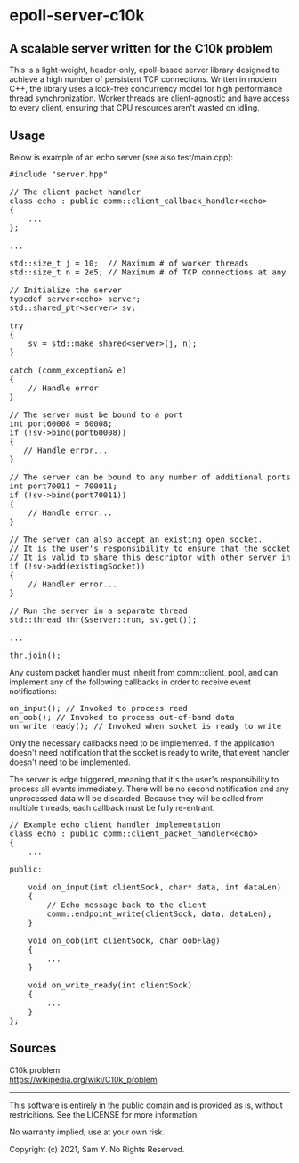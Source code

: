 # epoll-server-c10k
A scalable server written for the C10k problem
--------------------------------------------------------------------------------

This is a light-weight, header-only, epoll-based server library designed to achieve a high number of persistent TCP connections. Written in modern C++, the library uses a lock-free concurrency model for high performance thread synchronization. Worker threads are client-agnostic and have access to every client, ensuring that CPU resources aren't wasted on idling.


Usage
--------------------------------------------------------------------------------
Below is example of an echo server (see also test/main.cpp):

<pre>
#include "server.hpp"

// The client packet handler
class echo : public comm::client_callback_handler&lt;echo&gt;
{
    ...
};

...

std::size_t j = 10;  // Maximum # of worker threads
std::size_t n = 2e5; // Maximum # of TCP connections at any one time. Any connection attempts past this threshold will be dropped.

// Initialize the server
typedef server&lt;echo&gt; server;
std::shared_ptr&lt;server&gt; sv;

try
{
    sv = std::make_shared&lt;server&gt;(j, n);
}

catch (comm_exception& e) 
{
    // Handle error
}

// The server must be bound to a port
int port60008 = 60008;
if (!sv->bind(port60008)) 
{
   // Handle error...
}

// The server can be bound to any number of additional ports
int port70011 = 700011;
if (!sv->bind(port70011))
{
    // Handle error...
}

// The server can also accept an existing open socket. 
// It is the user's responsibility to ensure that the socket is valid, bound to port, listening, and set to non-blocking (see O_NONBLOCK in the fcntl man page).
// It is valid to share this descriptor with other server instances.
if (!sv->add(existingSocket))
{
    // Handler error...
}

// Run the server in a separate thread
std::thread thr(&server::run, sv.get());

...

thr.join();
</pre>

Any custom packet handler must inherit from comm::client_pool, and can implement any of the following callbacks in order to receive event notifications:

<pre>
on_input(); // Invoked to process read
on_oob(); // Invoked to process out-of-band data
on_write_ready(); // Invoked when socket is ready to write
</pre>

Only the necessary callbacks need to be implemented. If the application doesn't need notification that the socket is ready to write, that event handler doesn't need to be implemented.

The server is edge triggered, meaning that it's the user's responsibility to process all events immediately. There will be no second notification and any unprocessed data will be discarded. Because they will be called from multiple threads, each callback must be fully re-entrant.

<pre>
// Example echo client handler implementation
class echo : public comm::client_packet_handler&lt;echo&gt;
{
    ...

public:

    void on_input(int clientSock, char* data, int dataLen) 
    {
        // Echo message back to the client
        comm::endpoint_write(clientSock, data, dataLen);
    }

    void on_oob(int clientSock, char oobFlag) 
    {
        ...
    }

    void on_write_ready(int clientSock) 
    {
        ...
    }
};
</pre>


Sources
--------------------------------------------------------------------------------
C10k problem\
<https://wikipedia.org/wiki/C10k_problem>


--------------------------------------------------------------------------------
This software is entirely in the public domain and is provided as is, without restricitions. See the LICENSE for more information.

No warranty implied; use at your own risk.

Copyright (c) 2021, Sam Y.
No Rights Reserved.
